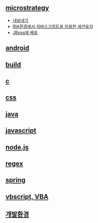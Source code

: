 ## [microstrategy](https://github.com/iused5/document/tree/master/knowledge%20base/microstrategy)
* [내보내기](https://github.com/iused5/document/tree/master/knowledge%20base/microstrategy/Export.md)
* [RIA환경에서 자바스크립트을 이용한 세션유지](https://github.com/iused5/document/tree/master/knowledge%20base/microstrategy/Export%EC%99%80%20Session.md)
* [JBoss에 배포](https://github.com/iused5/document/blob/master/knowledge%20base/microstrategy/JBoss%EC%97%90%20%EC%84%A4%EC%B9%98.md)
## [android](https://github.com/iused5/document/tree/master/knowledge%20base/android)  
## [build](https://github.com/iused5/document/tree/master/knowledge%20base/build)
## [c](https://github.com/iused5/document/tree/master/knowledge%20base/c)
## [css](https://github.com/iused5/document/tree/master/knowledge%20base/css)
## [java](https://github.com/iused5/document/tree/master/knowledge%20base/java)
## [javascript](https://github.com/iused5/document/tree/master/knowledge%20base/javascript)
## [node.js](https://github.com/iused5/document/tree/master/knowledge%20base/node.js)
## [regex](https://github.com/iused5/document/tree/master/knowledge%20base/regex)
## [spring](https://github.com/iused5/document/tree/master/knowledge%20base/spring)
## [vbscript, VBA](https://github.com/iused5/document/tree/master/knowledge%20base/vbscript%2C%20VBA)
## [개발환경](https://github.com/iused5/document/tree/master/knowledge%20base/%EA%B0%9C%EB%B0%9C%ED%99%98%EA%B2%BD)

